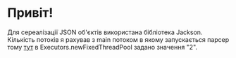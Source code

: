 # Привіт!

Для сереалізації JSON об'єктів використана бібліотека Jackson.
Кількість потоків я рахував з main потоком в якому запускається парсер тому [тут](https://github.com/vladRak/scrapingExample/blob/master/src/main/java/scraping/App.java) в Executors.newFixedThreadPool задано значення "2".
